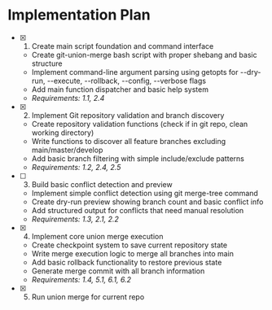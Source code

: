 # Implementation Plan

- [x] 1. Create main script foundation and command interface
  - Create git-union-merge bash script with proper shebang and basic structure
  - Implement command-line argument parsing using getopts for --dry-run, --execute, --rollback, --config, --verbose flags
  - Add main function dispatcher and basic help system
  - _Requirements: 1.1, 2.4_

- [x] 2. Implement Git repository validation and branch discovery
  - Create repository validation functions (check if in git repo, clean working directory)
  - Write functions to discover all feature branches excluding main/master/develop
  - Add basic branch filtering with simple include/exclude patterns
  - _Requirements: 1.2, 2.4, 2.5_

- [ ] 3. Build basic conflict detection and preview
  - Implement simple conflict detection using git merge-tree command
  - Create dry-run preview showing branch count and basic conflict info
  - Add structured output for conflicts that need manual resolution
  - _Requirements: 1.3, 2.1, 2.2_

- [x] 4. Implement core union merge execution
  - Create checkpoint system to save current repository state
  - Write merge execution logic to merge all branches into main
  - Add basic rollback functionality to restore previous state
  - Generate merge commit with all branch information
  - _Requirements: 1.4, 5.1, 6.1, 6.2_

- [x] 5. Run union merge for current repo
